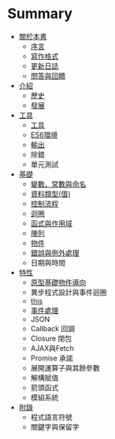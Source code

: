 # Summary

* [關於本書](README.md)
   * [序言](intro.md)
   * [寫作格式](style.md)
   * [更新日誌](changelog.md)
   * [問答與回饋](issue.md)
* [介紹](part1/README.md)
   * [歷史](part1/history.md)
   * [發展](part1/future.md)
* [工具](part2/README.md)
   * [工具](part2/tools.md)
   * [ES6環境](part2/es6_env.md)
   * [輸出](part2/output.md)
   * 除錯
   * 單元測試
* [基礎](part3/README.md)
   * [變數、常數與命名](part3/var_const_naming.md)
   * [資料類型(值)](part3/datatype.md)
   * [控制流程](part3/controlflow.md)
   * [迴圈](part3/loop.md)
   * [函式與作用域](part3/function_scope.md)
   * [陣列](part3/array.md)
   * [物件](part3/object.md)
   * [錯誤與例外處理](part3/error.md)
   * 日期與時間
* [特性](part4/README.md)
   * [原型基礎物件導向](part4/prototype.md)
   * 異步程式設計與事件迴圈
   * [this](part4/this.md)
   * [事件處理](part4/event.md)
   * JSON
   * Callback 回調
   * Closure 閉包
   * AJAX與Fetch
   * Promise 承諾
   * 展開運算子與其餘參數
   * 解構賦值
   * 箭頭函式
   * 模組系統
* [附錄](part5/README.md)
   * 程式語言符號
   * 關鍵字與保留字
